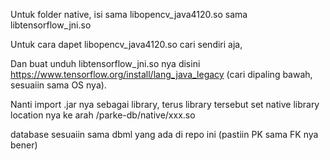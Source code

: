 Untuk folder native, isi sama libopencv_java4120.so sama libtensorflow_jni.so

Untuk cara dapet libopencv_java4120.so cari sendiri aja,

Dan buat unduh libtensorflow_jni.so nya disini https://www.tensorflow.org/install/lang_java_legacy (cari dipaling bawah, sesuaiin sama OS nya).

Nanti import .jar nya sebagai library, terus library tersebut set native library location nya ke arah /parke-db/native/xxx.so 

database sesuaiin sama dbml yang ada di repo ini (pastiin PK sama FK nya bener)
